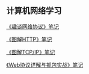 计算机网络学习
-------------

[《趣谈网络协议》笔记](./NetworkProtocol/README.md)

[《图解HTTP》笔记](notes/图解HTTP.md)

[《图解TCP/IP》笔记](notes/图解TCP-IP.md)

[《Web协议详解与抓包实战》笔记](Web协议详解与抓包实战/Web协议详解与抓包实战.md)



